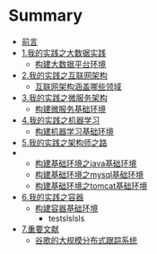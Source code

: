 # Summary

* [前言](README.md)
* [1.我的实践之大数据实践](1.my-hadoop-practice.md)
  * [构建大数据平台环境](my-hadoop-practice/build-hadoop-env.md)
* [2.我的实践之互联网架构](2.my-internet-practice.md)
  * [互联网架构涵盖哪些领域](my-internet-practice/what-internet-architecture.md)
* [3.我的实践之微服务架构](3.my-micro-service-practice.md)
  * [构建微服务基础环境](my-micor-service-practice/build-base-env/build-micro-service-env.md)
* [4.我的实践之机器学习](4.my-machine-learning-practice.md)
  * [构建机器学习基础环境](my-machine-learning-practice/build-base-env/bulid-machine-learning-env.md)
* [5.我的实践之架构师之路](5.my-practice-architect-roadmap.md)
* * [构建基础环境之java基础环境](my-practice-architect-roadmap/build-base-env/build-java-env.md)
  * [构建基础环境之mysql基础环境](my-practice-architect-roadmap/build-base-env/build-mysql-env.md)
  * [构建基础环境之tomcat基础环境](my-practice-architect-roadmap/build-base-env/build-tomcat-env.md)
* [6.我的实践之容器](6.my-docker-architect.md)
  * [构建容器基础环境](my-docker-architect/build-docker-env.md)
    * testslslsls
* [7.重要文献](7.my-important-documents)
  * [谷歌的大规模分布式跟踪系统](my-important-documents/dapper-translation.md)



